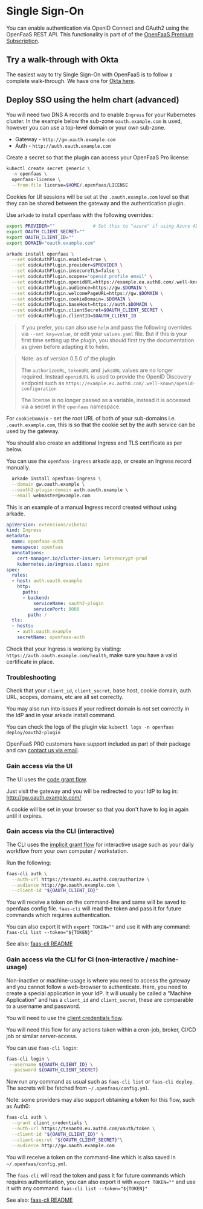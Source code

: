 # Single Sign-On

You can enable authentication via OpenID Connect and OAuth2 using the OpenFaaS REST API. This functionality is part of of the [OpenFaaS Premium Subscription](https://openfaas.com/support/).

## Try a walk-through with Okta

The easiest way to try Single Sign-On with OpenFaaS is to follow a complete walk-through. We have one for [Okta here](https://www.openfaas.com/blog/openfaas-oidc-okta/).

## Deploy SSO using the helm chart (advanced)

You will need two DNS A records and to enable `Ingress` for your Kubernetes cluster. In the example below the sub-zone `oauth.example.com` is used, however you can use a top-level domain or your own sub-zone.

* Gateway - `http://gw.oauth.example.com`
* Auth - `http://auth.oauth.example.com`

Create a secret so that the plugin can access your OpenFaaS Pro license:

```bash
kubectl create secret generic \
  -n openfaas \
  openfaas-license \
  --from-file license=$HOME/.openfaas/LICENSE
```

Cookies for UI sessions will be set at the `.oauth.example.com` level so that they can be shared between the gateway and the authentication plugin.

Use `arkade` to install openfaas with the following overrides:

```sh
export PROVIDER=""              # Set this to "azure" if using Azure AD.
export OAUTH_CLIENT_SECRET=""
export OAUTH_CLIENT_ID=""
export DOMAIN="oauth.example.com"

arkade install openfaas \
  --set oidcAuthPlugin.enabled=true \
  --set oidcAuthPlugin.provider=$PROVIDER \
  --set oidcAuthPlugin.insecureTLS=false \
  --set oidcAuthPlugin.scopes="openid profile email" \
  --set oidcAuthPlugin.openidURL=https://example.eu.auth0.com/.well-known/openid-configuration \
  --set oidcAuthPlugin.audience=https://gw.$DOMAIN \
  --set oidcAuthPlugin.welcomePageURL=https://gw.$DOMAIN \
  --set oidcAuthPlugin.cookieDomain=.$DOMAIN \
  --set oidcAuthPlugin.baseHost=https://auth.$DOMAIN \
  --set oidcAuthPlugin.clientSecret=$OAUTH_CLIENT_SECRET \
  --set oidcAuthPlugin.clientID=$OAUTH_CLIENT_ID 
```

> If you prefer, you can also use `helm` and pass the following overrides via `--set key=value`, or edit your `values.yaml` file. But if this is your first time setting up the plugin, you should first try the documentation as given before adapting it to helm. 

> Note: as of version 0.5.0 of the plugin
>
> The `authorizeURL`, `tokenURL` and `jwksURL` values are no longer required. Instead `openidURL` is used to provide the OpenID Discovery endpoint such as `https://example.eu.auth0.com/.well-known/openid-configuration`
> 
> The license is no longer passed as a variable, instead it is accessed via a secret in the `openfaas` namespace.

For `cookieDomain` - set the root URL of both of your sub-domains i.e. `.oauth.example.com`, this is so that the cookie set by the auth service can be used by the gateway.

You should also create an additional Ingress and TLS certificate as per below.

You can use the `openfaas-ingress` arkade app, or create an Ingress record manually.

```bash
  arkade install openfaas-ingress \
  --domain gw.oauth.example \
  --oauth2-plugin-domain auth.oauth.example \
  --email webmaster@example.com
```

This is an example of a manual Ingress record created without using arkade.

```yaml
apiVersion: extensions/v1beta1
kind: Ingress
metadata:
  name: openfaas-auth
  namespace: openfaas
  annotations:
    cert-manager.io/cluster-issuer: letsencrypt-prod
    kubernetes.io/ingress.class: nginx
spec:
  rules:
  - host: auth.oauth.example
    http:
      paths:
      - backend:
          serviceName: oauth2-plugin
          servicePort: 8080
        path: /
  tls:
  - hosts:
    - auth.oauth.example
    secretName: openfaas-auth
```

Check that your Ingress is working by visiting: `https://auth.oauth.example.com/health`, make sure you have a valid certificate in place.

### Troubleshooting

Check that your `client_id`, `client_secret`, base host, cookie domain, auth URL, scopes, domains, etc are all set correctly.

You may also run into issues if your redirect domain is not set correctly in the IdP and in your arkade install command.

You can check the logs of the plugin via: `kubectl logs -n openfaas deploy/oauth2-plugin`

OpenFaaS PRO customers have support included as part of their package and can [contact us via email](mailto:contact@openfaas.com).

### Gain access via the UI

The UI uses the [code grant flow](https://oauth.net/2/grant-types/authorization-code/).

Just visit the gateway and you will be redirected to your IdP to log in: http://gw.oauth.example.com/

A cookie will be set in your browser so that you don't have to log in again until it expires.

### Gain access via the CLI (interactive)

The CLI uses the [implicit grant flow](https://oauth.net/2/grant-types/implicit/) for interactive usage such as your daily workflow from your own computer / workstation.

Run the following:

```sh
faas-cli auth \
  --auth-url https://tenant0.eu.auth0.com/authorize \
  --audience http://gw.oauth.example.com \
  --client-id "${OAUTH_CLIENT_ID}"
```

You will receive a token on the command-line and same will be saved to openfaas config file. `faas-cli` will read the token and pass it for future commands which requires authentication. 

You can also export it with `export TOKEN=""` and use it with any command: `faas-cli list --token="${TOKEN}"`

See also: [faas-cli README](https://github.com/openfaas/faas-cli)

### Gain access via the CLI for CI (non-interactive / machine-usage)

Non-inactive or machine-usage is where you need to access the gateway and you cannot follow a web-browser to authenticate. Here, you need to create a special application in your IdP. It will usually be called a "Machine Application" and has a `client_id` and `client_secret`, these are comparable to a username and password.

You will need to use the [client credentials flow](https://oauth.net/2/grant-types/client-credentials/).

You will need this flow for any actions taken within a cron-job, broker, CI/CD job or similar server-access.

You can use `faas-cli login`:

```sh
faas-cli login \
 --username ${OAUTH_CLIENT_ID} \
 --password ${OAUTH_CLIENT_SECRET}
```

Now run any command as usual such as `faas-cli list` or `faas-cli deploy`. The secrets will be fetched from `~/.openfaas/config.yml`.

Note: some providers may also support obtaining a token for this flow, such as Auth0:

```sh
faas-cli auth \
  --grant client_credentials \
  --auth-url https://tenant0.eu.auth0.com/oauth/token \
  --client-id "${OAUTH_CLIENT_ID}" \
  --client-secret "${OAUTH_CLIENT_SECRET}"\
  --audience http://gw.oauth.example.com
```

You will receive a token on the command-line which is also saved in `~/.openfaas/config.yml`.

The `faas-cli` will read the token and pass it for future commands which requires authentication, you can also export it with `export TOKEN=""` and use it with any command: `faas-cli list --token="${TOKEN}"`

See also: [faas-cli README](https://github.com/openfaas/faas-cli/blob/master/README.md)
